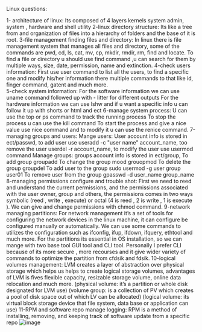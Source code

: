Linux questions:

1- architecture of linux:
		Its composed of 4 layers kernels system admin, system , hardware and shell utility 
2-linux directory structure:
		Its like a tree from and organization of files into a hierarchy of folders and the base of it is root.
3-file management finding files and  directory:
		In linux there is file management system    that manages all files and directory, some of the commands are pwd, cd, ls, cat, mv, cp, mkdir, rmdir, rm, find and locate.
		To find a file or directory u should use find command ,u can search for them by multiple ways, size, date, permission, name and extinction.
4-check users information:
		First use  user command to list all the users, to find a specific one and modify his/her information there multiple commands to that like id, finger command, gatent and much more.   
5-check system information:
		For the software information we can use uname command followed up with - litter for different outputs 
		For the hardware information we can use lshw and if u want a specific info u can follow it up with shorts or html and ect
6-manage system process:
		U can use the top or ps command to track the running process 
		To stop the process u can use the kill command 
		To start the process and give a nice value use nice command and to modify it u can use the renice command.
7-managing groups and users:
		Mange users:
			User account info is stored in ect/passwd, to add user use useradd -c  "user name" account_name,  too remove the user userdel -r account_name, to modify the user use usermod command
		Manage groups: 
			groups account info is stored in ect/group, 
			To add group groupadd
			To change the group mood grouopmod
			To delete the group groupdel
			To add user to the group  sudo usermod -g user group user01
			To remove user from the group gpasswd -d user_name  group_name
8-managing permissions configure and trouble shot:
		First we need to reed and understand the current permissions, and the permissions associated with the user owner, group and others, the permissions comes in two ways symbolic (reed , write , execute) or  octal (4 is reed , 2 is write , 1 is execute ).
		We can give and change permissions with chmod command.
9-network managing partitions:
		For network management it’s a set of tools for configuring the network devices in the linux machine, it can configure be configured manually or automatically. We can use some commands to utilizes the configuration such as ifconfig, ifup, ifdown, ifquery, ethtool and much more.
		For the partitions its essential in OS installation, so we can mange with two base tool GUI tool and CLI tool. Personally I prefer CLI because of its more secure , more recourses and it give wider variety of commands to optimize the partition from cfdsik and fdsik.
10-logical volumes management:
		LVM creates a layer of abstraction over physical storage which helps us helps to create logical storage volumes, advantages of LVM is fives flexible capacity, resizable storage volume, online data relocation and much more.
		(physical volume: it’s a partition or whole disk designated for LVM use) 
		(volume group: is a collection of  PV which creates a pool of disk space out of which LV can be allocated)
		(logical volume: its virtual block storage device that file system, data base or application can use)
11-RPM and software repo manage logging:
RPM is a method of installing, removing, and keeping track of software update from a specific repo ![image](https://github.com/omar-khalaf/fawryinternship/assets/61017583/29e37e8d-8d5a-4640-8ee1-7b82cd375a6a)
